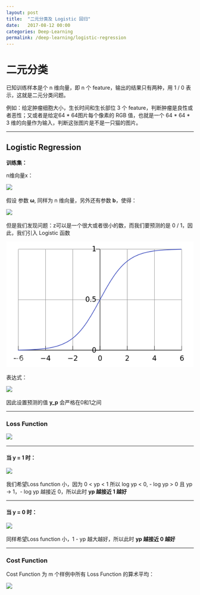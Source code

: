 ```yaml
---
layout: post
title:  "二元分类及 Logistic 回归"
date:   2017-08-12 00:00
categories: Deep-Learning
permalink: /deep-learning/logistic-regression
---
```



# 二元分类

已知训练样本是个 n 维向量，即 n 个 feature，输出的结果只有两种，用 1 / 0 表示，这就是二元分类问题。

例如：给定肿瘤细胞大小，生长时间和生长部位 3 个 feature，判断肿瘤是良性或者恶性；又或者是给定64 * 64图片每个像素的 RGB 值，也就是一个 64 * 64 * 3 维的向量作为输入，判断这张图片是不是一只猫的图片。

---

## Logistic Regression

**训练集：**

n维向量x：

<div><img src="http://latex.codecogs.com/gif.latex?$$
x = 
\left[
\begin{matrix}
 x1     \\
 x2    \\
 \vdots \\
 xn     \\
\end{matrix}
\right]
$$" /></div>

假设 参数 **&omega;**, 同样为 n 维向量，另外还有参数 **b**，使得：

<div><img src="http://latex.codecogs.com/gif.latex?
$$
z = \omega^T· x + b
$$" /></div>

但是我们发现问题：z可以是一个很大或者很小的数，而我们要预测的是 0 / 1，因此，我们引入 Logistic 函数

![network](../images/deep-learning/logistics.png)

表达式：

<div><img src="http://latex.codecogs.com/gif.latex?
$$
\sigma(z)=\frac{1}{1 + e^{-z}}
$$" /></div>

因此设置预测的值 **y_p** 会严格在0和1之间

---

### Loss Function

<div><img src="http://latex.codecogs.com/gif.latex?
L(y_p, y) = -(y\log y_p + (1-y)\log (1 - y_p))
$$" /></div>

---

#### 当 y = 1 时：

<div><img src="http://latex.codecogs.com/gif.latex?$$L(y_p, y) = - \log y_p$$" /></div>

我们希望Loss function 小，因为 0 < yp < 1 所以 log yp < 0, - log yp > 0 且 yp -> 1，- log yp 越接近 0，所以此时 **yp 越接近 1 越好**

---

#### 当 y = 0 时：

<div><img src="http://latex.codecogs.com/gif.latex?$$L(y_p, y) = - \log (1 - y_p)$$" /></div>

同样希望Loss function 小，1 - yp 越大越好，所以此时 **yp 越接近 0 越好**

---

### Cost Function

Cost Function 为 m 个样例中所有 Loss Function 的算术平均：

<div><img src="http://latex.codecogs.com/gif.latex?
$$
J(\omega, b) \\\\= \frac {1}{m}\sum_{i=1}^{m}L(y_p^{(i)}, y^{(i)})
\\= -\frac {1}{m}\sum_{i=1}^{m}(y^{(i)}\log y_p^{(i)} + (1-y^{(i)})\log (1 - y_p^{(i)}))
$$" /></div>